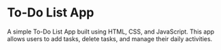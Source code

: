 # To-Do List App

A simple To-Do List App built using HTML, CSS, and JavaScript. This app allows users to add tasks, delete tasks, and manage their daily activities.

